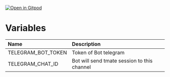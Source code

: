 [![Open in Gitpod](https://gitpod.io/button/open-in-gitpod.svg)](https://gitpod.io/#https://github.com/TxGVNN/gitpod)

# Variables

| Name               | Description                                 |
|:-------------------|:--------------------------------------------|
| TELEGRAM_BOT_TOKEN | Token of Bot telegram                       |
| TELEGRAM_CHAT_ID   | Bot will send tmate session to this channel |

